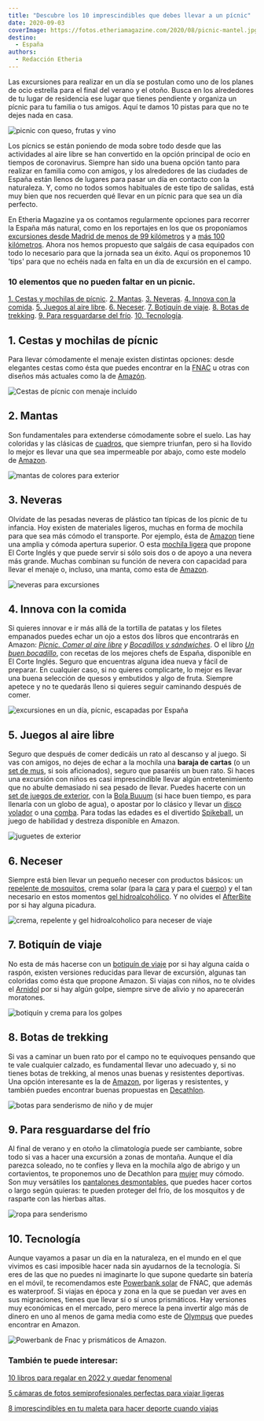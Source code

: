 ```yaml
---
title: "Descubre los 10 imprescindibles que debes llevar a un pícnic"
date: 2020-09-03
coverImage: https://fotos.etheriamagazine.com/2020/08/picnic-mantel.jpg
destino: 
  - España
authors: 
  - Redacción Etheria
---
```


Las excursiones para realizar en un día se postulan como uno de los planes de ocio estrella para el final del verano y el otoño. Busca en los alrededores de tu lugar de residencia ese lugar que tienes pendiente y organiza un pícnic para tu familia o tus amigos. Aquí te damos 10 pistas para que no te dejes nada en casa.

![picnic con queso, frutas y vino](https://fotos.etheriamagazine.com/2020/08/picnic-mujer.jpg "Nada mejor que un pícnic para huir de la ciudad. © Taisiia Shestopal")

Los pícnics se están poniendo de moda sobre todo desde que las actividades al aire libre 
se han convertido en la opción principal de ocio en tiempos de coronavirus. Siempre han 
sido una buena opción tanto para realizar en familia como con amigos, y los alrededores 
de las ciudades de España están llenos de lugares para pasar un día en contacto con la 
naturaleza. Y, como no todos somos habituales de este tipo de salidas, está muy bien que 
nos recuerden qué llevar en un pícnic para que sea un día perfecto. 

En Etheria Magazine ya os contamos regularmente opciones para recorrer la España más 
natural, como en los reportajes en los que os proponíamos [excursiones desde Madrid de 
menos de 99 
kilómetros](https://etheriamagazine.com/2020/05/20/15-escapadas-a-menos-de-99-km-de-madrid/) 
y a [más 100 
kilómetros](https://etheriamagazine.com/2020/06/02/11-escapadas-cercanas-a-dos-horas-de-madrid/). 
Ahora nos hemos propuesto que salgáis de casa equipados con todo lo necesario para que 
la jornada sea un éxito. Aquí os proponemos 10 'tips' para que no echéis nada en falta 
en un día de excursión en el campo. 

### 10 elementos que no pueden faltar en un picnic.

[1\. Cestas y mochilas de pícnic](#cestas-mochilas). [2\. Mantas](#mantas). [3\. 
Neveras](#neveras). [4\. Innova con la comida](#comida). [5\. Juegos al aire 
libre](#juegos). [6\. Neceser](#neceser). [7\. Botiquín de viaje](#botiquin). [8\. Botas 
de trekking](#botas). [9\. Para resguardarse del frío](#prendas-frio). [10\. 
Tecnología](#tecnología). 

## 1\. Cestas y mochilas de pícnic

Para llevar cómodamente el menaje existen distintas opciones: desde elegantes cestas 
como ésta que puedes encontrar en la [FNAC](https://clk.tradedoubler.com/click?p=70431&a=3132464&url=https%3A%2F%2Fwww.fnac.es%2FCesta-de-picnic-Barbacoa-y-comedor-al-aire-libre-Cocina-al-aire-libre%2Fa7249121%23omnsearchpos%3D14) 
u otras con diseños más actuales como la de [Amazón](https://amzn.to/3696hpl). 

![Cestas de pícnic con menaje incluido](https://fotos.etheriamagazine.com/2020/09/cestas-picnic.jpg "Cestas de pícnic de Fnac y Amazon.")

## 2\. Mantas

Son fundamentales para extenderse cómodamente sobre el suelo. Las hay coloridas y las 
clásicas de [cuadros](https://tidd.ly/2E874bS), que siempre triunfan, pero si ha llovido 
lo mejor es llevar una que sea impermeable por abajo, como este modelo de [Amazon](https://amzn.to/3kVpWvk). 

![mantas de colores para exterior](https://fotos.etheriamagazine.com/2020/09/picnic-mantas-colores.jpg "Mantas de El Corte Inglés y Amazon.")

## 3\. Neveras

Olvídate de las pesadas neveras de plástico tan típicas de los pícnic de tu infancia. 
Hoy existen de materiales ligeros, muchas en forma de mochila para que sea más cómodo el 
transporte. Por ejemplo, ésta de [Amazon](https://amzn.to/3JAWypd) tiene una amplia y 
cómoda apertura superior. O esta [mochila ligera](https://tidd.ly/3gi4jSm) que propone 
El Corte Inglés y que puede servir si sólo sois dos o de apoyo a una nevera más grande. 
Muchas combinan su función de nevera con capacidad para llevar el menaje o, incluso, una 
manta, como esta de [Amazon](https://amzn.to/3jwBQfJ). 

![neveras para excursiones](https://fotos.etheriamagazine.com/2020/09/picnic-neveras-modelos.jpg "Modelos de neveras para pícnic de Amazon y El Corte Inglés.")

## 4\. Innova con la comida

Si quieres innovar e ir más allá de la tortilla de patatas y los filetes empanados 
puedes echar un ojo a estos dos libros que encontrarás en Amazon: [_Picnic. Comer al 
aire libre_](https://amzn.to/3kXUblt) _y [Bocadillos y 
sándwiches](https://amzn.to/3iSfp2c)_. O el libro _[Un buen 
bocadillo](https://tidd.ly/2FCWeeo)_, con recetas de los mejores chefs de España, 
disponible en El Corte Inglés. Seguro que encuentras alguna idea nueva y fácil de 
preparar. En cualquier caso, si no quieres complicarte, lo mejor es llevar una buena 
selección de quesos y embutidos y algo de fruta. Siempre apetece y no te quedarás lleno 
si quieres seguir caminando después de comer. 

![excursiones en un día, pícnic, escapadas por España](https://fotos.etheriamagazine.com/2020/08/picnic-libros-recetas.jpg "Libros para innovar con las recetas para el pícnic.")

## 5\. Juegos al aire libre

Seguro que después de comer dedicáis un rato al descanso y al juego. Si vas con amigos, 
no dejes de echar a la mochila una **baraja de cartas** (o un [set de 
mus](https://amzn.to/32cDSsf), si sois aficionados), seguro que pasaréis un buen rato. 
Si haces una excursión con niños es casi imprescindible llevar algún entretenimiento que 
no abulte demasiado ni sea pesado de llevar. Puedes hacerte con un [set de juegos de 
exterior](https://amzn.to/34dmzKr), con la [Bola Buuum](https://tidd.ly/3aJpYla) (si 
hace buen tiempo, es para llenarla con un globo de agua), o apostar por lo clásico y 
llevar un [disco volador](https://tidd.ly/2QncWkl) o una [comba](https://tidd.ly/326x2ER). 
Para todas las edades es el divertido [Spikeball](https://amzn.to/3gdJWpB), un juego de 
habilidad y destreza disponible en Amazon. 

![juguetes de exterior](https://fotos.etheriamagazine.com/2020/08/picnic-juegos-aire-libre.jpg "Juegos para disfrutar al aire libre: skipeball, Bola Booom, combas y set de juegos de exterior.")

## 6\. Neceser

Siempre está bien llevar un pequeño neceser con productos básicos: un [repelente de 
mosquitos](https://amzn.to/2YfKeWA), crema solar (para la [cara](https://tidd.ly/3l9rNNt) 
y para el [cuerpo](https://tidd.ly/3hi4nmG)) y el tan necesario en estos momentos [gel 
hidroalcohólico](https://tidd.ly/3j0MWqS). Y no olvides el [AfterBite](https://amzn.to/2QdHapD) 
por si hay alguna picadura. 

![crema, repelente y gel hidroalcoholico para neceser de viaje](https://fotos.etheriamagazine.com/2020/09/picnic-neceser-cremas.jpg "Crema solar y gel hidroalcohólico de El Corte Inglés y repelente de mosquitos disponible en Amazon.")

## 7\. Botiquín de viaje

No esta de más hacerse con un [botiquín de viaje](https://amzn.to/3kT1U46) por si hay 
alguna caída o raspón, existen versiones reducidas para llevar de excursión, algunas tan 
coloridas como ésta que propone Amazon. Si viajas con niños, no te olvides el [Arnidol](https://amzn.to/31axkel) 
por si hay algún golpe, siempre sirve de alivio y no aparecerán moratones. 

![botiquín y crema para los golpes](https://fotos.etheriamagazine.com/2020/08/picnic-botiquin.jpg "Colorido botiquín de viaje y Arnidol, disponibles en Amazon.")

## 8\. Botas de trekking

Si vas a caminar un buen rato por el campo no te equivoques pensando que te vale 
cualquier calzado, es fundamental llevar uno adecuado y, si no tienes botas de trekking, 
al menos unas buenas y resistentes deportivas. Una opción interesante es la de [Amazon](https://amzn.to/3Eddp0j), 
por ligeras y resistentes, y también puedes encontrar buenas propuestas en [Decathlon](https://www.decathlon.es/es/p/zapatillas-de-montana-y-trekking-merrell-crosslander-mujer-gris-rosa/_/R-p-X8385082?mc=8385082). 

![botas para senderismo de niño y de mujer](https://fotos.etheriamagazine.com/2020/09/picnic-calzado-trekking.jpg "Botas de trekking infantiles de Amazon y de mujer de Decathlon.")

## 9\. Para resguardarse del frío

Al final de verano y en otoño la climatología puede ser cambiante, sobre todo si vas a 
hacer una excursión a zonas de montaña. Aunque el día parezca soleado, no te confíes y 
lleva en la mochila algo de abrigo y un cortavientos, te proponemos uno de Decathlon 
para [mujer](https://www.decathlon.es/es/p/chaqueta-de-senderismo-rapido-mujer-fh-900-hibrida-rojo-ciruela/_/R-p-302193?mc=8503842&c=AZUL) 
muy cómodo. Son muy versátiles los [pantalones 
desmontables](https://www.decathlon.es/es/p/pantalon-desmontable-de-montana-y-trekking-quechua-mh-550-mujer-negro/_/R-p-192396?mc=8502253&c=GRIS_CAQUI), 
que puedes hacer cortos o largo según quieras: te pueden proteger del frío, de los 
mosquitos y de rasparte con las hierbas altas. 

![ropa para senderismo](https://fotos.etheriamagazine.com/2020/09/picnic-ropa-trekking-mujer.jpg "Pantalón desmontable y cortavientos de Decathlon.")

## 10\. Tecnología

Aunque vayamos a pasar un día en la naturaleza, en el mundo en el que vivimos es casi 
imposible hacer nada sin ayudarnos de la tecnología. Si eres de las que no puedes ni 
imaginarte lo que supone quedarte sin batería en el móvil, te recomendamos este [Powerbank 
solar](https://clk.tradedoubler.com/click?p=70431&a=3132464&url=https%3A%2F%2Fwww.fnac.es%2Fmp6117178%2FPowerbank-solar-waterproof-de-5-000mah-Amarillo%2Fw-4%3Foref%3D43205992-5ba3-f5d0-b824-c8a8752dd6fc%23omnsearchpos%3D9) 
de FNAC, que además es waterproof. Si viajas en época y zona en la que se puedan ver 
aves en sus migraciones, tienes que llevar sí o sí unos prismáticos. Hay versiones muy 
económicas en el mercado, pero merece la pena invertir algo más de dinero en uno al 
menos de gama media como este de [Olympus](https://amzn.to/37Md6h5) que puedes encontrar 
en Amazon. 

![Powerbank de Fnac y prismáticos de Amazon.](https://fotos.etheriamagazine.com/2020/09/powerbank-prismaticos.jpg "Powerbank de Fnac y prismáticos de Amazon.")

### También te puede interesar:

[10 libros para regalar en 2022 y quedar 
fenomenal](https://etheriamagazine.com/2022/01/05/10-libros-para-regalar-en-2022/) 

[5 cámaras de fotos semiprofesionales perfectas para viajar 
ligeras](https://etheriamagazine.com/2020/11/25/5-camaras-de-fotos-semiprofesionales-perfectas-para-viajar-ligeras/) 

[8 imprescindibles en tu maleta para hacer deporte cuando 
viajas](https://etheriamagazine.com/2020/10/19/8-imprescindibles-maleta-para-hacer-deporte/)
